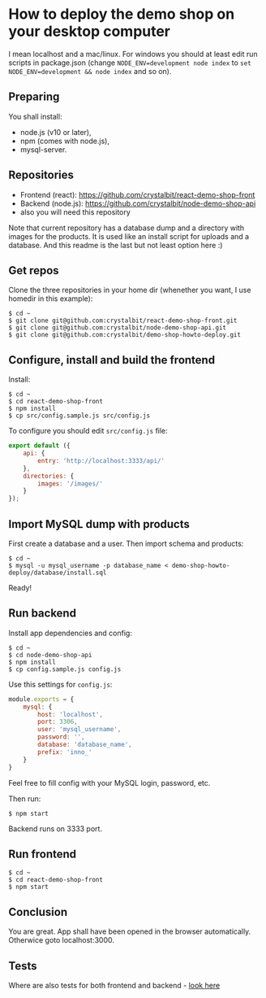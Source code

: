 # How to deploy the demo shop on your desktop computer

I mean localhost and a mac/linux.
For windows you should at least edit run scripts in package.json (change `NODE_ENV=development node index` to `set NODE_ENV=development && node index` and so on).

## Preparing
You shall install:
* node.js (v10 or later),
* npm (comes with node.js),
* mysql-server.

## Repositories
* Frontend (react): https://github.com/crystalbit/react-demo-shop-front
* Backend (node.js): https://github.com/crystalbit/node-demo-shop-api
* also you will need this repository

Note that current repository has a database dump and a directory with images for the products. It is used like an install script for uploads and a database.
And this readme is the last but not least option here :)

## Get repos
Clone the three repositories in your home dir (whenether you want, I use homedir in this example):
```console
$ cd ~
$ git clone git@github.com:crystalbit/react-demo-shop-front.git
$ git clone git@github.com:crystalbit/node-demo-shop-api.git
$ git clone git@github.com:crystalbit/demo-shop-howto-deploy.git
```

## Configure, install and build the frontend
Install:
```console
$ cd ~
$ cd react-demo-shop-front
$ npm install
$ cp src/config.sample.js src/config.js
```

To configure you should edit `src/config.js` file:
```javascript
export default ({
    api: {
        entry: 'http://localhost:3333/api/'
    },
    directories: {
        images: '/images/'
    }
});
```

## Import MySQL dump with products
First create a database and a user.
Then import schema and products:
```console
$ cd ~
$ mysql -u mysql_username -p database_name < demo-shop-howto-deploy/database/install.sql
```
Ready!

## Run backend
Install app dependencies and config:
```console
$ cd ~
$ cd node-demo-shop-api
$ npm install
$ cp config.sample.js config.js
```

Use this settings for `config.js`:
```javascript
module.exports = {
    mysql: {
        host: 'localhost',
        port: 3306,
        user: 'mysql_username',
        password: '',
        database: 'database_name',
        prefix: 'inno_'
    }
}
```

Feel free to fill config with your MySQL login, password, etc.

Then run:
```console
$ npm start
```

Backend runs on 3333 port.

## Run frontend
```console
$ cd ~
$ cd react-demo-shop-front
$ npm start
```

## Conclusion
You are great. App shall have been opened in the browser automatically. Otherwice goto localhost:3000.

## Tests
Where are also tests for both frontend and backend - [look here](./TESTING.md)